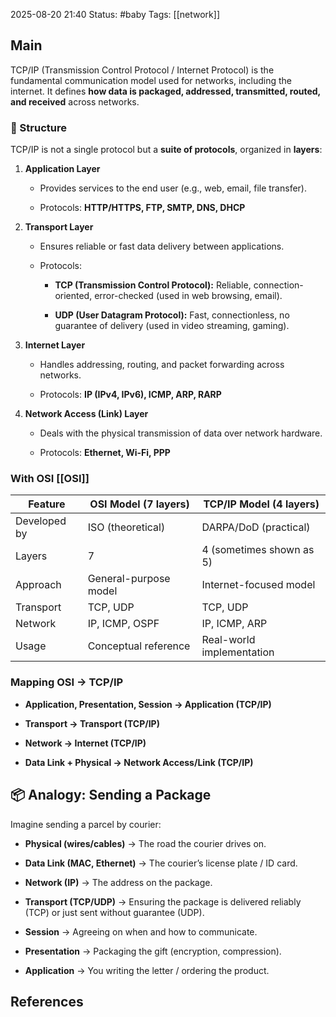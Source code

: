 2025-08-20 21:40
Status: #baby
Tags: [[network]]
## Main
TCP/IP (Transmission Control Protocol / Internet Protocol) is the fundamental communication model used for networks, including the internet. It defines **how data is packaged, addressed, transmitted, routed, and received** across networks.

### 🔹 Structure

TCP/IP is not a single protocol but a **suite of protocols**, organized in **layers**:

1. **Application Layer**
    
    - Provides services to the end user (e.g., web, email, file transfer).
        
    - Protocols: **HTTP/HTTPS, FTP, SMTP, DNS, DHCP**
        
2. **Transport Layer**
    
    - Ensures reliable or fast data delivery between applications.
        
    - Protocols:
        
        - **TCP (Transmission Control Protocol):** Reliable, connection-oriented, error-checked (used in web browsing, email).
            
        - **UDP (User Datagram Protocol):** Fast, connectionless, no guarantee of delivery (used in video streaming, gaming).
            
3. **Internet Layer**
    
    - Handles addressing, routing, and packet forwarding across networks.
        
    - Protocols: **IP (IPv4, IPv6), ICMP, ARP, RARP**
        
4. **Network Access (Link) Layer**
    
    - Deals with the physical transmission of data over network hardware.
        
    - Protocols: **Ethernet, Wi-Fi, PPP**

### With OSI [[OSI]]

|Feature|OSI Model (7 layers)|TCP/IP Model (4 layers)|
|---|---|---|
|Developed by|ISO (theoretical)|DARPA/DoD (practical)|
|Layers|7|4 (sometimes shown as 5)|
|Approach|General-purpose model|Internet-focused model|
|Transport|TCP, UDP|TCP, UDP|
|Network|IP, ICMP, OSPF|IP, ICMP, ARP|
|Usage|Conceptual reference|Real-world implementation|

### Mapping OSI → TCP/IP

- **Application, Presentation, Session → Application (TCP/IP)**
    
- **Transport → Transport (TCP/IP)**
    
- **Network → Internet (TCP/IP)**
    
- **Data Link + Physical → Network Access/Link (TCP/IP)**

## 📦 Analogy: Sending a Package

Imagine sending a parcel by courier:

- **Physical (wires/cables)** → The road the courier drives on.
    
- **Data Link (MAC, Ethernet)** → The courier’s license plate / ID card.
    
- **Network (IP)** → The address on the package.
    
- **Transport (TCP/UDP)** → Ensuring the package is delivered reliably (TCP) or just sent without guarantee (UDP).
    
- **Session** → Agreeing on when and how to communicate.
    
- **Presentation** → Packaging the gift (encryption, compression).
    
- **Application** → You writing the letter / ordering the product.

## References